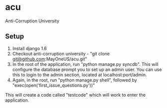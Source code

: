 acu
===

Anti-Corruption University


## Setup

1. Install django 1.6
2. Checkout anti-corruption university - "git clone git@github.com:MayOneUS/acu.git"
3. In the root of the application, run "python manage.py syncdb". This will configure the database prompt you to set up an admin user. You can use this to login to the admin section, located at localhost:port/admin.
4. Again, in the root, run "python manage.py shell", followed by "exec(open('first_issue_questions.py'))"

This will create a code called "testcode" which will work to enter the application.
